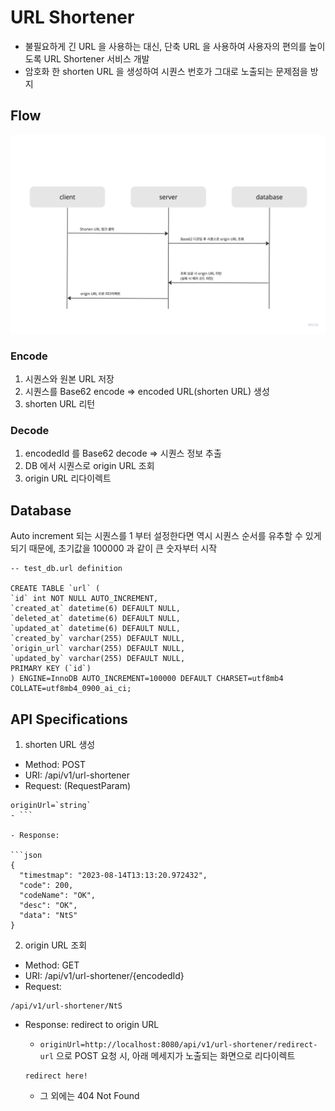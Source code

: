 # URL Shortener

- 불필요하게 긴 URL 을 사용하는 대신, 단축 URL 을 사용하여 사용자의 편의를 높이도록 URL Shortener 서비스 개발
- 암호화 한 shorten URL 을 생성하여 시퀀스 번호가 그대로 노출되는 문제점을 방지

## Flow

![img.png](images/img.png)

### Encode

1. 시퀀스와 원본 URL 저장
2. 시퀀스를 Base62 encode => encoded URL(shorten URL) 생성
3. shorten URL 리턴

### Decode

1. encodedId 를 Base62 decode => 시퀀스 정보 추출
2. DB 에서 시퀀스로 origin URL 조회
3. origin URL 리다이렉트

## Database

Auto increment 되는 시퀀스를 1 부터 설정한다면 역시 시퀀스 순서를 유추할 수 있게 되기 때문에, 초기값을 100000 과 같이 큰 숫자부터 시작

```roomsql
-- test_db.url definition

CREATE TABLE `url` (
`id` int NOT NULL AUTO_INCREMENT,
`created_at` datetime(6) DEFAULT NULL,
`deleted_at` datetime(6) DEFAULT NULL,
`updated_at` datetime(6) DEFAULT NULL,
`created_by` varchar(255) DEFAULT NULL,
`origin_url` varchar(255) DEFAULT NULL,
`updated_by` varchar(255) DEFAULT NULL,
PRIMARY KEY (`id`)
) ENGINE=InnoDB AUTO_INCREMENT=100000 DEFAULT CHARSET=utf8mb4 COLLATE=utf8mb4_0900_ai_ci;
```

## API Specifications

1. shorten URL 생성

- Method: POST
- URI: /api/v1/url-shortener
- Request: (RequestParam)

```
originUrl=`string`
- ```

- Response:

```json
{
  "timestmap": "2023-08-14T13:13:20.972432",
  "code": 200,
  "codeName": "OK",
  "desc": "OK",
  "data": "NtS"
}
```

2. origin URL 조회

- Method: GET
- URI: /api/v1/url-shortener/{encodedId}
- Request:

```jsonpath
/api/v1/url-shortener/NtS
```

- Response: redirect to origin URL
    - `originUrl=http://localhost:8080/api/v1/url-shortener/redirect-url` 으로 POST 요청 시, 아래 메세지가 노출되는
      화면으로 리다이렉트
    ```jsonpath
    redirect here!
    ```

    - 그 외에는 404 Not Found
